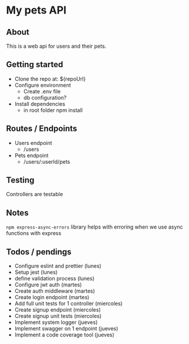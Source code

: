 # My pets API

## About

This is a web api for users and their pets.

## Getting started

- Clone the repo at: ${repoUrl}
- Configure environment
  - Create .env file
  - db configuration?
- Install dependencies
  - in root folder npm install

## Routes / Endpoints

- Users endpoint
  - /users
- Pets endpoint
  - /users/:userId/pets

## Testing

Controllers are testable

## Notes

`npm express-async-errors` library helps with erroring when we use async functions with express

## Todos / pendings

- Configure eslint and prettier (lunes)
- Setup jest (lunes)
- define validation process (lunes)
- Configure jwt auth (martes)
- Create auth middleware (martes)
- Create login endpoint (martes)
- Add full unit tests for 1 controller (miercoles)
- Create signup endpoint (miercoles)
- Create signup unit tests (miercoles)
- Implement system logger (jueves)
- Implement swagger on 1 endpoint (jueves)
- Implement a code coverage tool (jueves)
